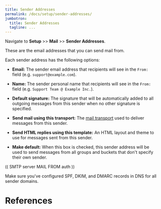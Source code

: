 ```yaml
---
title: Sender Addresses
permalink: /docs/setup/sender-addresses/
jumbotron:
  title: Sender Addresses
  tagline: ...
---
```


Navigate to **Setup** >> **Mail** >> **Sender Addresses**.

These are the email addresses that you can send mail from.

Each sender address has the following options:

- **Email:** The sender email address that recipients will see in the `From:` field (e.g. `support@example.com`).

- **Name:** The sender personal name that recipients will see in the `From:` field (e.g. `Support Team @ Example Inc.`).

- **Default signature:** The signature that will be automatically added to all outgoing messages from this sender when no other signature is specified.

- **Send mail using this transport:** The [mail transport](/docs/mail-transports) used to deliver messages from this sender.

- **Send HTML replies using this template:** An HTML layout and theme to use for messages sent from this sender.

- **Make default:** When this box is checked, this sender address will be used to send messages from all groups and buckets that don't specify their own sender.

(( SMTP server MAIL FROM auth ))

Make sure you've configured SPF, DKIM, and DMARC records in DNS for all sender domains.

# References

[^rbl-check]: <http://www.anti-abuse.org/multi-rbl-check/>